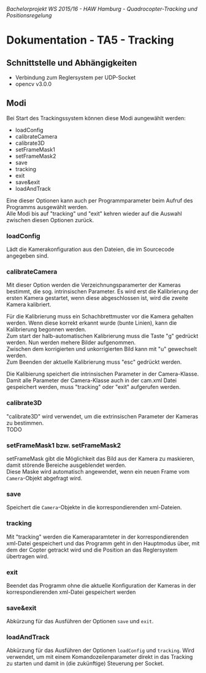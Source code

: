*Bachelorprojekt WS 2015/16 - HAW Hamburg - Quadrocopter-Tracking und Positionsregelung*
# Dokumentation - TA5 - Tracking


## Schnittstelle und Abhängigkeiten
- Verbindung zum Reglersystem per UDP-Socket
- opencv v3.0.0


## Modi
Bei Start des Trackingssystem können diese Modi aungewählt werden:

- loadConfig
- calibrateCamera
- calibrate3D
- setFrameMask1
- setFrameMask2
- save
- tracking
- exit
- save&exit
- loadAndTrack

Eine dieser Optionen kann auch per Programmparameter beim Aufruf des Programms ausgewählt werden.  
Alle Modi bis auf "tracking" und "exit" kehren wieder auf die Auswahl zwischen diesen Optionen zurück.


### loadConfig
Lädt die Kamerakonfiguration aus den Dateien, die im Sourcecode angegeben sind.

### calibrateCamera
Mit dieser Option werden die Verzeichnungsparamerter der Kameras bestimmt, die sog. intrinsischen Parameter. Es wird erst die Kalibrierung der ersten Kamera gestartet, wenn diese abgeschlossen ist, wird die zweite Kamera kalibriert.

Für die Kalibrierung muss ein Schachbrettmuster vor die Kamera gehalten werden. Wenn diese korrekt erkannt wurde (bunte Linien), kann die Kalibrierung begonnen werden.  
Zum start der halb-automatischen Kalibrierung muss die Taste "g" gedrückt werden. Nun werden mehere Bilder aufgenommen.  
Zwischen dem korrigierten und unkorrigierten Bild kann mit "u" gewechselt werden.  
Zum Beenden der aktuelle Kalibrierung muss "esc" gedrückt werden.

Die Kalibierung speichert die intrinsischen Parameter in der Camera-Klasse. Damit alle Parameter der Camera-Klasse auch in der cam.xml Datei gespeichert werden, muss "tracking" oder "exit" aufgerufen werden.

### calibrate3D
"calibrate3D" wird verwendet, um die extrinsischen Parameter der Kameras zu bestimmen.  
TODO

### setFrameMask1 bzw. setFrameMask2
setFrameMask gibt die Möglichkeit das Bild aus der Kamera zu maskieren, damit störende Bereiche ausgeblendet werden.  
Diese Maske wird automatisch angewendet, wenn ein neuen Frame vom `Camera`-Objekt abgefragt wird.

### save
Speichert die `Camera`-Objekte in die korrespondierenden xml-Dateien.

### tracking
Mit "tracking" werden die Kameraparamteter in der korrespondierenden xml-Datei gespeichert und das Programm geht in den Hauptmodus über, mit dem der Copter getrackt wird und die Position an das Reglersystem übertragen wird.

### exit
Beendet das Programm ohne die aktuelle Konfiguration der Kameras in der korrespondierenden xml-Datei gespeichert werden

### save&exit
Abkürzung für das Ausführen der Optionen `save` und `exit`.

### loadAndTrack
Abkürzung für das Ausführen der Optionen `loadConfig` und `tracking`. Wird verwendet, um mit einem Komandozeilenparameter direkt in das Tracking zu starten und damit in (die zukünftige) Steuerung per Socket.
